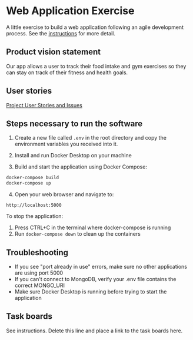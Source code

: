 # Web Application Exercise

A little exercise to build a web application following an agile development process. See the [instructions](instructions.md) for more detail.

## Product vision statement

Our app allows a user to track their food intake and gym exercises so they can stay on track of their fitness and health goals.

## User stories

[Project User Stories and Issues](https://github.com/software-students-spring2025/2-web-app-sweproj2/issues)

## Steps necessary to run the software

1. Create a new file called `.env` in the root directory and copy the environment variables you received into it.

2. Install and run Docker Desktop on your machine

3. Build and start the application using Docker Compose:
```bash
docker-compose build
docker-compose up
```

4. Open your web browser and navigate to:
```
http://localhost:5000
```

To stop the application:
1. Press CTRL+C in the terminal where docker-compose is running
2. Run `docker-compose down` to clean up the containers

## Troubleshooting
- If you see "port already in use" errors, make sure no other applications are using port 5000
- If you can't connect to MongoDB, verify your .env file contains the correct MONGO_URI
- Make sure Docker Desktop is running before trying to start the application

## Task boards

See instructions. Delete this line and place a link to the task boards here.
